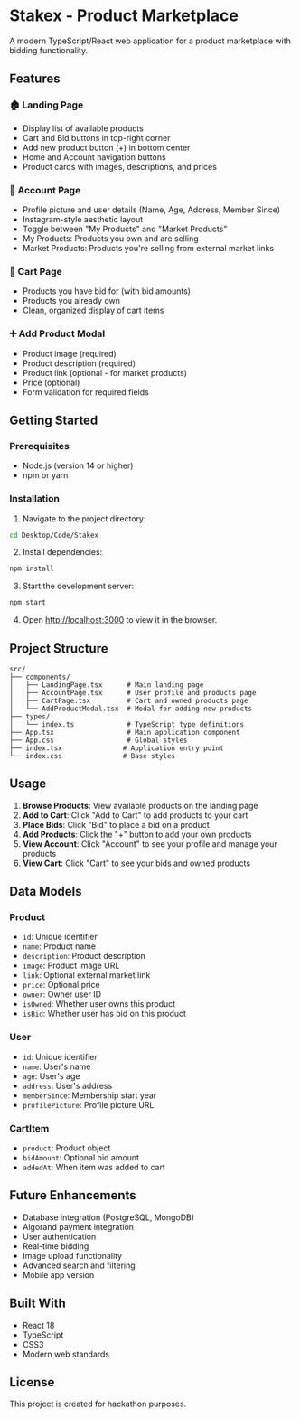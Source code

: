 # Stakex - Product Marketplace

A modern TypeScript/React web application for a product marketplace with bidding functionality.

## Features

### 🏠 Landing Page
- Display list of available products
- Cart and Bid buttons in top-right corner
- Add new product button (+) in bottom center
- Home and Account navigation buttons
- Product cards with images, descriptions, and prices

### 👤 Account Page
- Profile picture and user details (Name, Age, Address, Member Since)
- Instagram-style aesthetic layout
- Toggle between "My Products" and "Market Products"
- My Products: Products you own and are selling
- Market Products: Products you're selling from external market links

### 🛒 Cart Page
- Products you have bid for (with bid amounts)
- Products you already own
- Clean, organized display of cart items

### ➕ Add Product Modal
- Product image (required)
- Product description (required)
- Product link (optional - for market products)
- Price (optional)
- Form validation for required fields

## Getting Started

### Prerequisites
- Node.js (version 14 or higher)
- npm or yarn

### Installation

1. Navigate to the project directory:
```bash
cd Desktop/Code/Stakex
```

2. Install dependencies:
```bash
npm install
```

3. Start the development server:
```bash
npm start
```

4. Open [http://localhost:3000](http://localhost:3000) to view it in the browser.

## Project Structure

```
src/
├── components/
│   ├── LandingPage.tsx      # Main landing page
│   ├── AccountPage.tsx      # User profile and products page
│   ├── CartPage.tsx         # Cart and owned products page
│   └── AddProductModal.tsx  # Modal for adding new products
├── types/
│   └── index.ts             # TypeScript type definitions
├── App.tsx                  # Main application component
├── App.css                  # Global styles
├── index.tsx               # Application entry point
└── index.css               # Base styles
```

## Usage

1. **Browse Products**: View available products on the landing page
2. **Add to Cart**: Click "Add to Cart" to add products to your cart
3. **Place Bids**: Click "Bid" to place a bid on a product
4. **Add Products**: Click the "+" button to add your own products
5. **View Account**: Click "Account" to see your profile and manage your products
6. **View Cart**: Click "Cart" to see your bids and owned products

## Data Models

### Product
- `id`: Unique identifier
- `name`: Product name
- `description`: Product description
- `image`: Product image URL
- `link`: Optional external market link
- `price`: Optional price
- `owner`: Owner user ID
- `isOwned`: Whether user owns this product
- `isBid`: Whether user has bid on this product

### User
- `id`: Unique identifier
- `name`: User's name
- `age`: User's age
- `address`: User's address
- `memberSince`: Membership start year
- `profilePicture`: Profile picture URL

### CartItem
- `product`: Product object
- `bidAmount`: Optional bid amount
- `addedAt`: When item was added to cart

## Future Enhancements

- Database integration (PostgreSQL, MongoDB)
- Algorand payment integration
- User authentication
- Real-time bidding
- Image upload functionality
- Advanced search and filtering
- Mobile app version

## Built With

- React 18
- TypeScript
- CSS3
- Modern web standards

## License

This project is created for hackathon purposes.
